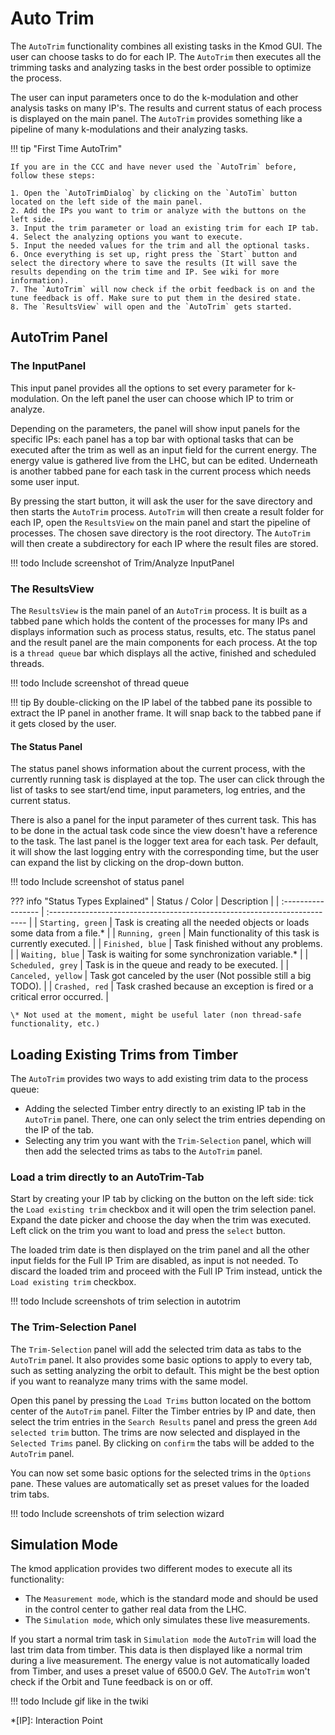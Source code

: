 # Auto Trim

The `AutoTrim` functionality combines all existing tasks in the Kmod GUI.
The user can choose tasks to do for each IP.
The `AutoTrim` then executes all the trimming tasks and analyzing tasks in the best order possible to optimize the process.

The user can input parameters once to do the k-modulation and other analysis tasks on many IP's.
The results and current status of each process is displayed on the main panel.
The `AutoTrim` provides something like a pipeline of many k-modulations and their analyzing tasks.

!!! tip "First Time AutoTrim"

    If you are in the CCC and have never used the `AutoTrim` before, follow these steps:
    
    1. Open the `AutoTrimDialog` by clicking on the `AutoTim` button located on the left side of the main panel.
    2. Add the IPs you want to trim or analyze with the buttons on the left side.
    3. Input the trim parameter or load an existing trim for each IP tab.
    4. Select the analyzing options you want to execute.
    5. Input the needed values for the trim and all the optional tasks.
    6. Once everything is set up, right press the `Start` button and select the directory where to save the results (It will save the results depending on the trim time and IP. See wiki for more information).
    7. The `AutoTrim` will now check if the orbit feedback is on and the tune feedback is off. Make sure to put them in the desired state.
    8. The `ResultsView` will open and the `AutoTrim` gets started.

## AutoTrim Panel

### The InputPanel

This input panel provides all the options to set every parameter for k-modulation.
On the left panel the user can choose which IP to trim or analyze.

Depending on the parameters, the panel will show input panels for the specific IPs: each panel has a top bar with optional tasks that can be executed after the trim as well as an input field for the current energy.
The energy value is gathered live from the LHC, but can be edited.
Underneath is another tabbed pane for each task in the current process which needs some user input.

By pressing the start button, it will ask the user for the save directory and then starts the `AutoTrim` process.
`AutoTrim` will then create a result folder for each IP, open the `ResultsView` on the main panel and start the pipeline of processes.
The chosen save directory is the root directory.
The `AutoTrim` will then create a subdirectory for each IP where the result files are stored.

!!! todo
    Include screenshot of Trim/Analyze InputPanel

### The ResultsView

The `ResultsView` is the main panel of an `AutoTrim` process.
It is built as a tabbed pane which holds the content of the processes for many IPs and displays information such as process status, results, etc.
The status panel and the result panel are the main components for each process.
At the top is a `thread queue` bar which displays all the active, finished and scheduled threads.

!!! todo
    Include screenshot of thread queue

!!! tip
    By double-clicking on the IP label of the tabbed pane its possible to extract the IP panel in another frame.
    It will snap back to the tabbed pane if it gets closed by the user.

#### The Status Panel

The status panel shows information about the current process, with the currently running task is displayed at the top.
The user can click through the list of tasks to see start/end time, input parameters, log entries, and the current status.

There is also a panel for the input parameter of thes current task.
This has to be done in the actual task code since the view doesn't have a reference to the task.
The last panel is the logger text area for each task.
Per default, it will show the last logging entry with the corresponding time, but the user can expand the list by clicking on the drop-down button.

!!! todo
    Include screenshot of status panel

??? info "Status Types Explained"
    | Status / Color     | Description                                                               |
    | :----------------- | :------------------------------------------------------------------------ |
    | `Starting, green`  | Task is creating all the needed objects or loads some data from a file.*  |
    | `Running, green`   | Main functionality of this task is currently executed.                    |
    | `Finished, blue`   | Task finished without any problems.                                       |
    | `Waiting, blue`    | Task is waiting for some synchronization variable.*                       |
    | `Scheduled, grey`  | Task is in the queue and ready to be executed.                            |
    | `Canceled, yellow` | Task got canceled by the user (Not possible still a big TODO).            |
    | `Crashed, red`     | Task crashed because an exception is fired or a critical error occurred.  |
    
    \* Not used at the moment, might be useful later (non thread-safe functionality, etc.)


## Loading Existing Trims from Timber

The `AutoTrim` provides two ways to add existing trim data to the process queue:

- Adding the selected Timber entry directly to an existing IP tab in the `AutoTrim` panel. There, one can only select the trim entries depending on the IP of the tab.
- Selecting any trim you want with the `Trim-Selection` panel, which will then add the selected trims as tabs to the `AutoTrim` panel.

### Load a trim directly to an AutoTrim-Tab

Start by creating your IP tab by clicking on the button on the left side: tick the `Load existing trim` checkbox and it will open the trim selection panel.
Expand the date picker and choose the day when the trim was executed.
Left click on the trim you want to load and press the `select` button.

The loaded trim date is then displayed on the trim panel and all the other input fields for the Full IP Trim are disabled, as input is not needed.
To discard the loaded trim and proceed with the Full IP Trim instead, untick the `Load existing trim` checkbox.

!!! todo
    Include screenshots of trim selection in autotrim

### The Trim-Selection Panel

The `Trim-Selection` panel will add the selected trim data as tabs to the `AutoTrim` panel.
It also provides some basic options to apply to every tab, such as setting analyzing the orbit to default.
This might be the best option if you want to reanalyze many trims with the same model.

Open this panel by pressing the `Load Trims` button located on the bottom center of the `AutoTrim` panel.
Filter the Timber entries by IP and date, then select the trim entries in the `Search Results` panel and press the green `Add selected trim` button.
The trims are now selected and displayed in the `Selected Trims` panel.
By clicking on `confirm` the tabs will be added to the `AutoTrim` panel.

You can now set some basic options for the selected trims in the `Options` pane.
These values are automatically set as preset values for the loaded trim tabs.

!!! todo
    Include screenshots of trim selection wizard

## Simulation Mode

The kmod application provides two different modes to execute all its functionality:

- The `Measurement mode`, which is the standard mode and should be used in the control center to gather real data from the LHC.
- The `Simulation mode`, which only simulates these live measurements.

If you start a normal trim task in `Simulation mode` the `AutoTrim` will load the last trim data from timber.
This data is then displayed like a normal trim during a live measurement.
The energy value is not automatically loaded from Timber, and uses a preset value of 6500.0 GeV.
The `AutoTrim` won't check if the Orbit and Tune feedback is on or off. 

!!! todo
    Include gif like in the twiki


*[IP]: Interaction Point